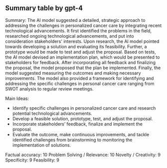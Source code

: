 ## Summary table by gpt-4
Summary: 
The AI model suggested a detailed, strategic approach to addressing the challenges in personalized cancer care by integrating recent technological advancements. It first identified the problems in the field, researched ongoing technological advancements, and put into consideration stakeholders' interests. Upon research, the AI model pointed towards developing a solution and evaluating its feasibility. Further, a prototype would be made to test and adjust the proposal. Based on tests, the AI model devised an implementation plan, which would be presented to stakeholders for feedback. After incorporating all feedback and finalizing the proposal, the model proposed that the plan be implemented. Finally, the model suggested measuring the outcomes and making necessary improvements. The model also provided a framework for identifying and addressing the specific challenges in personal cancer care ranging from SWOT analysis to regular review meetings.

Main Ideas: 
- Identify specific challenges in personalized cancer care and research potential technological advancements.
- Develop a feasible solution, prototype, test, and adjust the proposal.
- Incorporate stakeholders’ feedback, finalize and implement the proposal.
- Evaluate the outcome, make continuous improvements, and tackle identified challenges from brainstorming to monitoring the implementation of solutions.

Factual accuracy: 10
Problem Solving / Relevance: 10
Novelty / Creativity: 9
Specificity: 9
Feasibility: 9